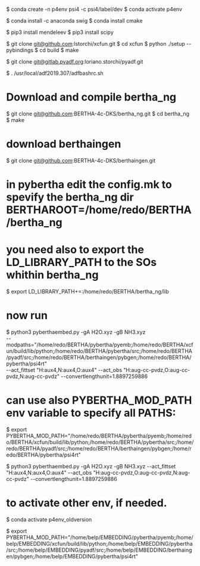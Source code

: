 $ conda create -n p4env psi4 -c psi4/label/dev
$ conda activate p4env

$ conda install -c anaconda swig
$ conda install cmake

$ pip3 install mendeleev
$ pip3 install scipy

$ git clone git@github.com:lstorchi/xcfun.git
$ cd xcfun
$ python ./setup --pybindings 
$ cd build
$ make

$ git clone git@gitlab.pyadf.org:loriano.storchi/pyadf.git

$ . /usr/local/adf2019.307/adfbashrc.sh 

# Download and compile bertha_ng

$ git clone git@github.com:BERTHA-4c-DKS/bertha_ng.git
$ cd bertha_ng 
$ make 

# download berthaingen

$ git clone git@github.com:BERTHA-4c-DKS/berthaingen.git

# in pybertha edit the config.mk to spevify the bertha_ng dir BERTHAROOT=/home/redo/BERTHA/bertha_ng
# you need also to export the LD_LIBRARY_PATH to the SOs whithin bertha_ng

$ export LD_LIBRARY_PATH+=:/home/redo/BERTHA/bertha_ng/lib

# now run

$ python3 pyberthaembed.py -gA H2O.xyz -gB NH3.xyz  \
  --modpaths="/home/redo/BERTHA/pybertha/pyemb;/home/redo/BERTHA/xcfun/build/lib/python;/home/redo/BERTHA/pybertha/src;/home/redo/BERTHA/pyadf/src;/home/redo/BERTHA/berthaingen/pybgen;/home/redo/BERTHA/pybertha/psi4rt" \
  --act_fittset "H:aux4,N:aux4,O:aux4" --act_obs "H:aug-cc-pvdz,O:aug-cc-pvdz,N:aug-cc-pvdz" --convertlengthunit=1.8897259886

# can use also PYBERTHA_MOD_PATH env variable to specify all PATHS:

$ export PYBERTHA_MOD_PATH="/home/redo/BERTHA/pybertha/pyemb;/home/redo/BERTHA/xcfun/build/lib/python;/home/redo/BERTHA/pybertha/src;/home/redo/BERTHA/pyadf/src;/home/redo/BERTHA/berthaingen/pybgen;/home/redo/BERTHA/pybertha/psi4rt"

$ python3 pyberthaembed.py -gA H2O.xyz -gB NH3.xyz --act_fittset "H:aux4,N:aux4,O:aux4" --act_obs "H:aug-cc-pvdz,O:aug-cc-pvdz,N:aug-cc-pvdz" --convertlengthunit=1.8897259886

# to activate other env, if needed.

$ conda activate p4env_oldversion


$ export PYBERTHA_MOD_PATH="/home/belp/EMBEDDING/pybertha/pyemb;/home/belp/EMBEDDING/xcfun/build/lib/python;/home/belp/EMBEDDING/pybertha/src;/home/belp/EMBEDDING/pyadf/src;/home/belp/EMBEDDING/berthaingen/pybgen;/home/belp/EMBEDDING/pybertha/psi4rt"


